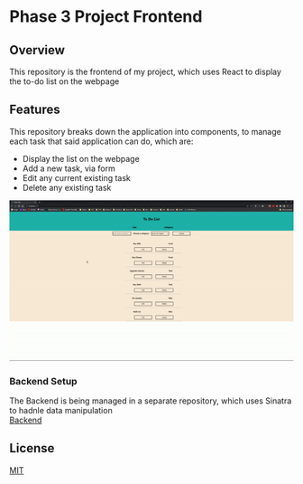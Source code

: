 # Phase 3 Project Frontend

## Overview

This repository is the frontend of my project, which uses React to display the to-do list on the webpage 

## Features

This repository breaks down the application into components, to manage each task that said application can do, which are: 

- Display the list on the webpage
- Add a new task, via form
- Edit any current existing task
- Delete any existing task

![Gif](./sinatra-react-project-frontend/images/app_demo.gif)

### Backend Setup

The Backend is being managed in a separate repository, which uses Sinatra to hadnle data manipulation
<br>
[Backend](https://github.com/RenOtsuka/phase-3-sinatra-react-project)

## License

[MIT](https://choosealicense.com/licenses/mit/)

